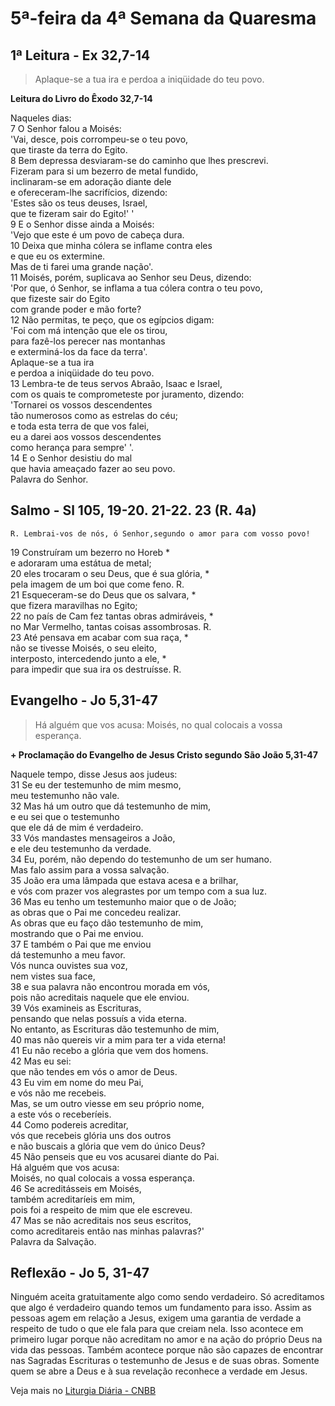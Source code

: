 # 5ª-feira da 4ª Semana da Quaresma

## 1ª Leitura - Ex 32,7-14

> Aplaque-se a tua ira e perdoa a iniqüidade do teu povo.

**Leitura do Livro do Êxodo 32,7-14**

Naqueles dias:    
7 O Senhor falou a Moisés:   
 'Vai, desce, pois corrompeu-se o teu povo,   
 que tiraste da terra do Egito.    
8 Bem depressa desviaram-se do caminho que lhes prescrevi.   
 Fizeram para si um bezerro de metal fundido,   
 inclinaram-se em adoração diante dele   
 e ofereceram-lhe sacrifícios, dizendo:   
 'Estes são os teus deuses, Israel,   
 que te fizeram sair do Egito!' '    
9 E o Senhor disse ainda a Moisés:   
 'Vejo que este é um povo de cabeça dura.    
10 Deixa que minha cólera se inflame contra eles   
 e que eu os extermine.   
 Mas de ti farei uma grande nação'.    
11 Moisés, porém, suplicava ao Senhor seu Deus, dizendo:   
 'Por que, ó Senhor, se inflama a tua cólera contra o teu povo,   
 que fizeste sair do Egito   
 com grande poder e mão forte?    
12 Não permitas, te peço, que os egípcios digam:   
 'Foi com má intenção que ele os tirou,   
 para fazê-los perecer nas montanhas   
 e exterminá-los da face da terra'.   
 Aplaque-se a tua ira   
 e perdoa a iniqüidade do teu povo.    
13 Lembra-te de teus servos Abraão, Isaac e Israel,   
 com os quais te comprometeste por juramento, dizendo:   
 'Tornarei os vossos descendentes   
 tão numerosos como as estrelas do céu;   
 e toda esta terra de que vos falei,   
 eu a darei aos vossos descendentes   
 como herança para sempre' '.    
14 E o Senhor desistiu do mal   
 que havia ameaçado fazer ao seu povo.   
 Palavra do Senhor.

## Salmo - Sl 105, 19-20. 21-22. 23 (R. 4a)

`R. Lembrai-vos de nós, ó Senhor,segundo o amor para com vosso povo!`

19 Construíram um bezerro no Horeb *   
 e adoraram uma estátua de metal;    
20 eles trocaram o seu Deus, que é sua glória, *   
 pela imagem de um boi que come feno. R.    
21 Esqueceram-se do Deus que os salvara, *   
 que fizera maravilhas no Egito;    
22 no país de Cam fez tantas obras admiráveis, *   
 no Mar Vermelho, tantas coisas assombrosas. R.    
23 Até pensava em acabar com sua raça, *   
 não se tivesse Moisés, o seu eleito,   
 interposto, intercedendo junto a ele, *   
 para impedir que sua ira os destruísse. R.

## Evangelho - Jo 5,31-47

> Há alguém que vos acusa: Moisés, no qual colocais a vossa esperança.

**+ Proclamação do Evangelho de Jesus Cristo segundo São João 5,31-47**

Naquele tempo, disse Jesus aos judeus:    
31 Se eu der testemunho de mim mesmo,   
 meu testemunho não vale.    
32 Mas há um outro que dá testemunho de mim,   
 e eu sei que o testemunho   
 que ele dá de mim é verdadeiro.    
33 Vós mandastes mensageiros a João,   
 e ele deu testemunho da verdade.    
34 Eu, porém, não dependo do testemunho de um ser humano.   
 Mas falo assim para a vossa salvação.    
35 João era uma lâmpada que estava acesa e a brilhar,   
 e vós com prazer vos alegrastes por um tempo com a sua luz.    
36 Mas eu tenho um testemunho maior que o de João;   
 as obras que o Pai me concedeu realizar.   
 As obras que eu faço dão testemunho de mim,   
 mostrando que o Pai me enviou.    
37 E também o Pai que me enviou   
 dá testemunho a meu favor.   
 Vós nunca ouvistes sua voz,   
 nem vistes sua face,    
38 e sua palavra não encontrou morada em vós,    
 pois não acreditais naquele que ele enviou.    
39 Vós examineis as Escrituras,   
 pensando que nelas possuís a vida eterna.   
 No entanto, as Escrituras dão testemunho de mim,    
40 mas não quereis vir a mim para ter a vida eterna!    
41 Eu não recebo a glória que vem dos homens.    
42 Mas eu sei:   
 que não tendes em vós o amor de Deus.    
43 Eu vim em nome do meu Pai,   
 e vós não me recebeis.   
 Mas, se um outro viesse em seu próprio nome,   
 a este vós o receberíeis.    
44 Como podereis acreditar,   
 vós que recebeis glória uns dos outros   
 e não buscais a glória que vem do único Deus?    
45 Não penseis que eu vos acusarei diante do Pai.   
 Há alguém que vos acusa:   
 Moisés, no qual colocais a vossa esperança.    
46 Se acreditásseis em Moisés,   
 também acreditaríeis em mim,    
 pois foi a respeito de mim que ele escreveu.    
47 Mas se não acreditais nos seus escritos,   
 como acreditareis então nas minhas palavras?'   
 Palavra da Salvação.

## Reflexão - Jo 5, 31-47

Ninguém aceita gratuitamente algo como sendo verdadeiro. Só acreditamos que algo é verdadeiro quando temos um fundamento para isso. Assim as pessoas agem em relação a Jesus, exigem uma garantia de verdade a respeito de tudo o que ele fala para que creiam nela. Isso acontece em primeiro lugar porque não acreditam no amor e na ação do próprio Deus na vida das pessoas. Também acontece porque não são capazes de encontrar nas Sagradas Escrituras o testemunho de Jesus e de suas obras. Somente quem se abre a Deus e à sua revelação reconhece a verdade em Jesus.

Veja mais no [Liturgia Diária - CNBB](http://liturgiadiaria.cnbb.org.br/app/user/user/UserView.php?ano=2017&mes=3&dia=30)